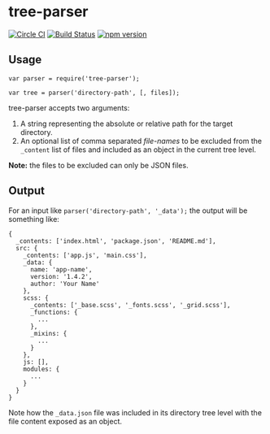 # tree-parser

[![Circle CI](https://circleci.com/gh/davegomez/tree-parser/tree/master.svg?style=svg)](https://circleci.com/gh/davegomez/tree-parser/tree/master) [![Build Status](https://travis-ci.org/davegomez/tree-parser.svg?branch=master)](https://travis-ci.org/davegomez/tree-parser) [![npm version](https://badge.fury.io/js/tree-parser.svg)](https://badge.fury.io/js/tree-parser)

## Usage
    var parser = require('tree-parser');

    var tree = parser('directory-path', [, files]);

tree-parser accepts two arguments:

1. A string representing the absolute or relative path for the target directory.
2. An optional list of comma separated *file-names* to be excluded from the `_content` list of files and included as an object in the current tree level.

**Note:** the files to be excluded can only be JSON files.

## Output

For an input like `parser('directory-path', '_data');` the output will be something like:

    {
      _contents: ['index.html', 'package.json', 'README.md'],
      src: {
        _contents: ['app.js', 'main.css'],
        _data: {
          name: 'app-name',
          version: '1.4.2',
          author: 'Your Name'
        },
        scss: {
          _contents: ['_base.scss', '_fonts.scss', '_grid.scss'],
          _functions: {
            ...
          },
          _mixins: {
            ...
          }
        },
        js: [],
        modules: {
          ...
        }
      }
    }

Note how the `_data.json` file was included in its directory tree level with the file content exposed as an object.
